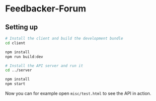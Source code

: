 # Feedbacker-Forum

## Setting up

```bash
# Install the client and build the development bundle
cd client

npm install
npm run build:dev

# Install the API server and run it
cd ../server

npm install
npm start
```

Now you can for example open `misc/test.html` to see the API in action.

